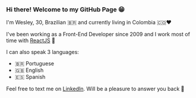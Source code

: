 ### Hi there! Welcome to my GitHub Page 😁

I'm Wesley, 30, Brazilian 🇧🇷 and currently living in Colombia 🇨🇴❤️

I've been working as a Front-End Developer since 2009 and I work most of time with [ReactJS](https://reactjs.org/) 🥰 

I can also speak 3 languages:
- 🇧🇷 Portuguese
- 🇬🇧 English 
- 🇪🇸 Spanish 

Feel free to text me on [LinkedIn](https://www.linkedin.com/in/wesleybiagi/). Will be a pleasure to answer you back 🙂
